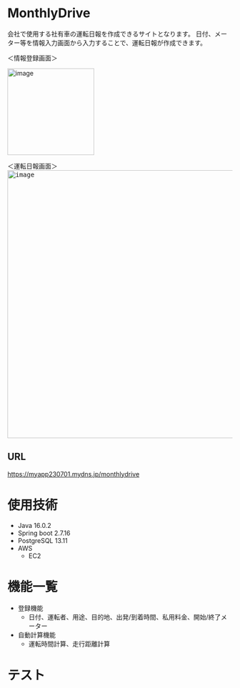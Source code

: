 ﻿# MonthlyDrive
会社で使用する社有車の運転日報を作成できるサイトとなります。
日付、メーター等を情報入力画面から入力することで、運転日報が作成できます。

＜情報登録画面＞
<div align="left>"
<kbd><img width="194" alt="image" src="https://github.com/S27-tt/MonthlyDrive/assets/131981423/d9271a02-8be8-40e0-9ca5-f760aefa9d1c"></kbd>
</div>

＜運転日報画面＞
<kbd><img width="600" alt="image" src="https://github.com/S27-tt/MonthlyDrive/assets/131981423/dca34121-b6aa-4f17-b772-41b9e2e4d23b"></kbd>

## URL
https://myapp230701.mydns.jp/monthlydrive

# 使用技術
- Java 16.0.2
- Spring boot 2.7.16
- PostgreSQL 13.11
- AWS
    - EC2

# 機能一覧
- 登録機能
    - 日付、運転者、用途、目的地、出発/到着時間、私用料金、開始/終了メーター
- 自動計算機能
    - 運転時間計算、走行距離計算

# テスト
